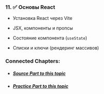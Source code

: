 
### 11. ✅ **Основы React**
    
- Установка React через Vite
        
- JSX, компоненты и пропсы
        
- Состояние компонента (`useState`)
        
- Списки и ключи (рендеринг массивов)


### Connected Chapters:
- ##### [*Source Part to this topic*](../Sources/Lesson%20No.11%20(Sources).md)
- ##### [*Practice Part to this topic*](../Practice/Lesson%20No.11%20(Practice).md)

